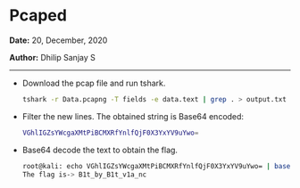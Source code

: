 # Pcaped

**Date:** 20, December, 2020

**Author:** Dhilip Sanjay S

---

- Download the pcap file and run tshark.
    ```bash
    tshark -r Data.pcapng -T fields -e data.text | grep . > output.txt
    ```

- Filter the new lines. The obtained string is Base64 encoded:
    ```bash
    VGhlIGZsYWcgaXMtPiBCMXRfYnlfQjF0X3YxYV9uYwo=
    ```
    
- Base64 decode the text to obtain the flag. 
    ```bash
    root@kali: echo VGhlIGZsYWcgaXMtPiBCMXRfYnlfQjF0X3YxYV9uYwo= | base64 -d
    The flag is-> B1t_by_B1t_v1a_nc
    ```
    